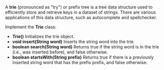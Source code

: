 A **trie** (pronounced as "try") or prefix tree is a tree data structure used to efficiently store and retrieve keys in a dataset of strings. There are various applications of this data structure, such as autocomplete and spellchecker.

Implement the **Trie** class:

- **Trie()** Initializes the trie object.
- **void insert(String word)** Inserts the string word into the trie.
- **boolean search(String word)** Returns true if the string word is in the trie (i.e., was inserted before), and false otherwise.
- **boolean startsWith(String prefix)** Returns true if there is a previously inserted string word that has the prefix prefix, and false otherwise.